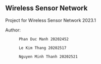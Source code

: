 ## Wireless Sensor Network
Project for Wireless Sensor Network 2023.1

Author:
          
          Phan Duc Manh 20202452

          Le Kim Thang 20202517

          Nguyen Minh Thanh 20202521
